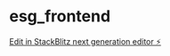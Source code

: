 # esg_frontend

[Edit in StackBlitz next generation editor ⚡️](https://stackblitz.com/~/github.com/ssbaraar/esg_frontend)